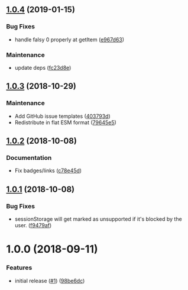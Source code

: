 ## [1.0.4](https://github.com/Alorel/localforage-driver-session-storage/compare/1.0.3...1.0.4) (2019-01-15)


### Bug Fixes

* handle falsy 0 properly at getItem ([e967d63](https://github.com/Alorel/localforage-driver-session-storage/commit/e967d63))


### Maintenance

* update deps ([fc23d8e](https://github.com/Alorel/localforage-driver-session-storage/commit/fc23d8e))

## [1.0.3](https://github.com/Alorel/localforage-driver-session-storage.git/compare/1.0.2...1.0.3) (2018-10-29)


### Maintenance

* Add GitHub issue templates ([403793d](https://github.com/Alorel/localforage-driver-session-storage.git/commit/403793d))
* Redistribute in flat ESM format ([79645e5](https://github.com/Alorel/localforage-driver-session-storage.git/commit/79645e5))

## [1.0.2](https://github.com/Alorel/localforage-driver-session-storage/compare/1.0.1...1.0.2) (2018-10-08)


### Documentation

* Fix badges/links ([c78e45d](https://github.com/Alorel/localforage-driver-session-storage/commit/c78e45d))

## [1.0.1](https://github.com/Alorel/localforage-driver-session-storage/compare/1.0.0...1.0.1) (2018-10-08)


### Bug Fixes

* sessionStorage will get marked as unsupported if it's blocked by the user. ([f9479af](https://github.com/Alorel/localforage-driver-session-storage/commit/f9479af))

# 1.0.0 (2018-09-11)


### Features

* initial release ([#1](https://github.com/Alorel/localforage-driver-session-storage/issues/1)) ([98be6dc](https://github.com/Alorel/localforage-driver-session-storage/commit/98be6dc))
